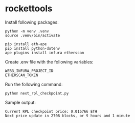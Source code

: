 # rockettools

Install following packages:

```
python -m venv .venv
source .venv/bin/activate

pip install eth-ape
pip install python-dotenv
ape plugins install infura etherscan
```

Create .env file with the following variables:

```
WEB3_INFURA_PROJECT_ID
ETHERSCAN_TOKEN
```

Run the following command:

```
python next_rpl_checkpoint.py
```

Sample output:

```
Current RPL checkpoint price: 0.015766 ETH
Next price update in 2708 blocks, or 9 hours and 1 minute
```
